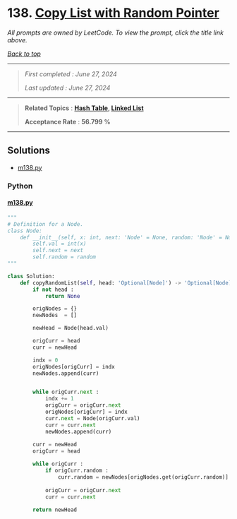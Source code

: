 # 138. [Copy List with Random Pointer](<https://leetcode.com/problems/copy-list-with-random-pointer>)

*All prompts are owned by LeetCode. To view the prompt, click the title link above.*

*[Back to top](<../README.md>)*

------

> *First completed : June 27, 2024*
>
> *Last updated : June 27, 2024*


------

> **Related Topics** : **[Hash Table](<by_topic/Hash Table.md>), [Linked List](<by_topic/Linked List.md>)**
>
> **Acceptance Rate** : **56.799 %**


------

## Solutions

- [m138.py](<../my-submissions/m138.py>)
### Python
#### [m138.py](<../my-submissions/m138.py>)
```Python
"""
# Definition for a Node.
class Node:
    def __init__(self, x: int, next: 'Node' = None, random: 'Node' = None):
        self.val = int(x)
        self.next = next
        self.random = random
"""

class Solution:
    def copyRandomList(self, head: 'Optional[Node]') -> 'Optional[Node]':
        if not head :
            return None

        origNodes = {}
        newNodes  = []

        newHead = Node(head.val)

        origCurr = head
        curr = newHead

        indx = 0
        origNodes[origCurr] = indx
        newNodes.append(curr)


        while origCurr.next :
            indx += 1
            origCurr = origCurr.next
            origNodes[origCurr] = indx
            curr.next = Node(origCurr.val)
            curr = curr.next
            newNodes.append(curr)
        
        curr = newHead
        origCurr = head

        while origCurr :
            if origCurr.random :
                curr.random = newNodes[origNodes.get(origCurr.random)]
            
            origCurr = origCurr.next
            curr = curr.next
        
        return newHead


```

